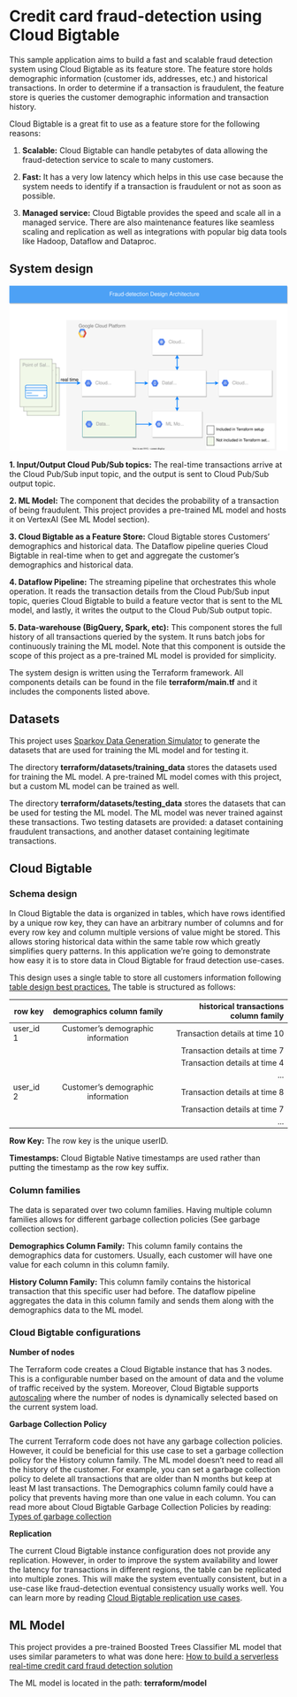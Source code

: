 # Credit card fraud-detection using Cloud Bigtable

This sample application aims to build a fast and scalable fraud detection system using Cloud Bigtable as its feature store. The feature store holds demographic information (customer ids, addresses, etc.) and historical transactions. In order to determine if a transaction is fraudulent, the feature store is queries the customer demographic information and transaction history.

Cloud Bigtable is a great fit to use as a feature store for the following reasons:

1.  **Scalable:** Cloud Bigtable can handle petabytes of data allowing the fraud-detection service to scale to many customers.
    
2.  **Fast:** It has a very low latency which helps in this use case because the system needs to identify if a transaction is fraudulent or not as soon as possible.
    
3.  **Managed service:** Cloud Bigtable provides the speed and scale all in a managed service. There are also maintenance features like seamless scaling and replication as well as integrations with popular big data tools like Hadoop, Dataflow and Dataproc.

## System design
![Fraud detection design](fraud-detection-design.svg)

**1.  Input/Output Cloud Pub/Sub topics:** The real-time transactions arrive at the Cloud Pub/Sub input topic, and the output is sent to Cloud Pub/Sub output topic.
    
**2.  ML Model:** The component that decides the probability of a transaction of being fraudulent. This project provides a pre-trained ML model and hosts it on VertexAI (See ML Model section).
    
**3.  Cloud Bigtable as a Feature Store:** Cloud Bigtable stores Customers’ demographics and historical data. The Dataflow pipeline queries Cloud Bigtable in real-time when to get and aggregate the customer’s demographics and historical data.
    
**4.  Dataflow Pipeline:** The streaming pipeline that orchestrates this whole operation. It reads the transaction details from the Cloud Pub/Sub input topic, queries Cloud Bigtable to build a feature vector that is sent to the ML model, and lastly, it writes the output to the Cloud Pub/Sub output topic.
    
**5.  Data-warehouse (BigQuery, Spark, etc):** This component stores the full history of all transactions queried by the system. It runs batch jobs for continuously training the ML model. Note that this component is outside the scope of this project as a pre-trained ML model is provided for simplicity.

The system design is written using the Terraform framework. All components details can be found in the file **terraform/main.tf** and it includes the components listed above.

## Datasets

This project uses [Sparkov Data Generation Simulator](https://github.com/namebrandon/Sparkov_Data_Generation) to generate the datasets that are used for training the ML model and for testing it.

The directory **terraform/datasets/training_data** stores the datasets used for training the ML model. A pre-trained ML model comes with this project, but a custom ML model can be trained as well.

The directory **terraform/datasets/testing_data** stores the datasets that can be used for testing the ML model. The ML model was never trained against these transactions. Two testing datasets are provided: a dataset containing fraudulent transactions, and another dataset containing legitimate transactions.


## Cloud Bigtable

### Schema design

In Cloud Bigtable the data is organized in tables, which have rows identified by a unique row key, they can have an arbitrary number of columns and for every row key and column multiple versions of value might be stored. This allows storing historical data within the same table row which greatly simplifies query patterns. In this application we’re going to demonstrate how easy it is to store data in Cloud Bigtable for fraud detection use-cases.

This design uses a single table to store all customers information following [table design best practices.](https://cloud.google.com/bigtable/docs/schema-design#tables) The table is structured as follows:

  
  | row key | demographics column family | historical transactions column family |  
------------ | :-----------: | -----------: |  
user_id 1| Customer’s demographic information |Transaction details at time 10|   
 | | | Transaction details at time 7|
 | | | Transaction details at time 4|
 | | | ...|
user_id 2| Customer’s demographic information |Transaction details at time 8|   
 | | | Transaction details at time 7|
 | | | ...|
 
**Row Key:** The row key is the unique userID. 

**Timestamps:** Cloud Bigtable Native timestamps are used rather than putting the timestamp as the row key suffix.


### Column families

The data is separated over two column families. Having multiple column families allows for different garbage collection policies (See garbage collection section).

**Demographics Column Family:** This column family contains the demographics data for customers. Usually, each customer will have one value for each column in this column family.

**History Column Family:** This column family contains the historical transaction that this specific user had before. The dataflow pipeline aggregates the data in this column family and sends them along with the demographics data to the ML model.

### Cloud Bigtable configurations

**Number of nodes**

The Terraform code creates a Cloud Bigtable instance that has 3 nodes. This is a configurable number based on the amount of data and the volume of traffic received by the system. Moreover, Cloud Bigtable supports [autoscaling](https://cloud.google.com/bigtable/docs/autoscaling) where the number of nodes is dynamically selected based on the current system load.

**Garbage Collection Policy**

The current Terraform code does not have any garbage collection policies. However, it could be beneficial for this use case to set a garbage collection policy for the History column family. The ML model doesn’t need to read all the history of the customer. For example, you can set a garbage collection policy to delete all transactions that are older than N months but keep at least M last transactions. The Demographics column family could have a policy that prevents having more than one value in each column. You can read more about Cloud Bigtable Garbage Collection Policies by reading: [Types of garbage collection](https://cloud.google.com/bigtable/docs/garbage-collection#types)  

**Replication**

The current Cloud Bigtable instance configuration does not provide any replication. However, in order to improve the system availability and lower the latency for transactions in different regions, the table can be replicated into multiple zones. This will make the system eventually consistent, but in a use-case like fraud-detection eventual consistency usually works well. You can learn more by reading [Cloud Bigtable replication use cases](https://cloud.google.com/bigtable/docs/replication-overview#use-cases).

## ML Model

This project provides a pre-trained Boosted Trees Classifier ML model that uses similar parameters to what was done here: [How to build a serverless real-time credit card fraud detection solution](https://cloud.google.com/blog/products/data-analytics/how-to-build-a-fraud-detection-solution)

The ML model is located in the path: **terraform/model**